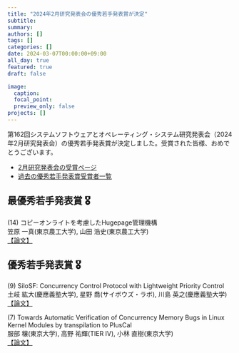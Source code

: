 ```yaml
---
title: "2024年2月研究発表会の優秀若手発表賞が決定"
subtitle:
summary:
authors: []
tags: []
categories: []
date: 2024-03-07T00:00:00+09:00
all_day: true
featured: true
draft: false

image:
  caption:
  focal_point:
  preview_only: false
projects: []
---
```

第162回システムソフトウェアとオペレーティング・システム研究発表会（2024年2月研究発表会）の優秀若手発表賞が決定しました。受賞された皆様、おめでとうございます。

- [2月研究発表会の受賞ページ](/event/sigos2024-02#award)
- [過去の優秀若手発表賞受賞者一覧](/award/best-young-present/)

## 最優秀若手発表賞 🎖️
(14) コピーオンライトを考慮したHugepage管理機構<br>
笠原 一真(東京農工大学), 山田 浩史(東京農工大学)<br>
[【論文】](http://id.nii.ac.jp/1001/00232269/)

## 優秀若手発表賞 🎖️
(9) SiloSF: Concurrency Control Protocol with Lightweight Priority Control<br>
土岐 紘大(慶應義塾大学), 星野 喬(サイボウズ・ラボ), 川島 英之(慶應義塾大学)<br>
[【論文】](https://ipsj.ixsq.nii.ac.jp/ej/?action=repository_uri&item_id=232378)

(7) Towards Automatic Verification of Concurrency Memory Bugs in Linux Kernel Modules by transpilation to PlusCal<br>
服部 穣(東京大学), 高野 祐輝(TIER IV), 小林 直樹(東京大学)<br>
[【論文】](https://ipsj.ixsq.nii.ac.jp/ej/?action=repository_uri&item_id=232376)
